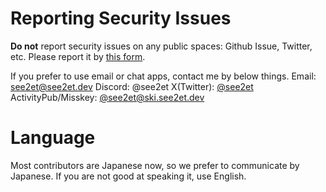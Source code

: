 # Reporting Security Issues

**Do not** report security issues on any public spaces: Github Issue, Twitter, etc.
Please report it by [this form](https://github.com/SuteraVR/.github/security/advisories/new).

If you prefer to use email or chat apps, contact me by below things.
Email: see2et@see2et.dev
Discord: @see2et
X(Twitter): [@see2et](https://x.com/see2et)
ActivityPub/Misskey: [@see2et@ski.see2et.dev](https://ski.see2et.dev/@see2et)

# Language

Most contributors are Japanese now, so we prefer to communicate by Japanese.
If you are not good at speaking it, use English.
